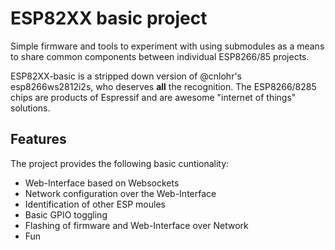 # ESP82XX basic project

Simple firmware and tools to experiment with using submodules as a means to share common components between individual ESP8266/85 projects.

ESP82XX-basic is a stripped down version of @cnlohr's esp8266ws2812i2s, who deserves **all** the recognition.
The ESP8266/8285 chips are products of Espressif and are awesome "internet of things" solutions.

## Features

The project provides the following basic cuntionality:

 - Web-Interface based on Websockets
 - Network configuration over the Web-Interface
 - Identification of other ESP moules
 - Basic GPIO toggling
 - Flashing of firmware and Web-Interface over Network
 - Fun

